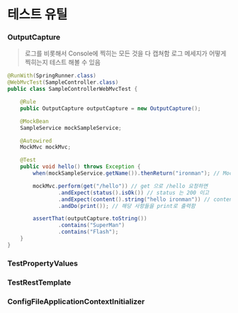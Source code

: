# 테스트 유틸

### OutputCapture
> 로그를 비롯해서 Console에 찍히는 모든 것을 다 캡쳐함
> 로그 메세지가 어떻게 찍히는지 테스트 해볼 수 있음
```java
@RunWith(SpringRunner.class)
@WebMvcTest(SampleController.class)
public class SampleControllerWebMvcTest {

    @Rule
    public OutputCapture outputCapture = new OutputCapture();

    @MockBean
    SampleService mockSampleService;

    @Autowired
    MockMvc mockMvc;

    @Test
    public void hello() throws Exception {
        when(mockSampleService.getName()).thenReturn("ironman"); // MockBean으로 주입한 Mock Service

        mockMvc.perform(get("/hello")) // get 으로 /hello 요청하면
                .andExpect(status().isOk()) // status 는 200 이고
                .andExpect(content().string("hello ironman")) // content 는 hello ironman 이고
                .andDo(print()); // 해당 사항들을 print로 출력함

        assertThat(outputCapture.toString())
                .contains("SuperMan")
                .contains("Flash");
    }
}
```
### TestPropertyValues
### TestRestTemplate
### ConfigFileApplicationContextInitializer